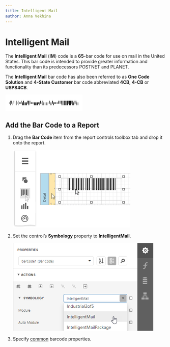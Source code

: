 ```yaml
---
title: Intelligent Mail
author: Anna Vekhina
---
```

# Intelligent Mail

The **Intelligent Mail** (**IM**) code is a **65**-bar code for use on mail in the United States. This bar code is intended to provide greater information and functionality than its predecessors POSTNET and PLANET.

The **Intelligent Mail** bar code has also been referred to as **One Code Solution** and **4-State Customer** bar code abbreviated **4CB**, **4-CB** or **USPS4CB**.

![](../../../../images/eurd-web-bar-code-intelligent-mail.png)

## Add the Bar Code to a Report

1. Drag the **Bar Code** item from the report controls toolbox tab and drop it onto the report. 

    ![](../../../../images/eurd-web-add-bar-code-to-report.png)

2. Set the control’s **Symbology** property to **IntelligentMail**. 

    ![](../../../../images/intelligent-mail-in-designer.png)

3. Specify [common](add-bar-codes-to-a-report.md) barcode properties.
